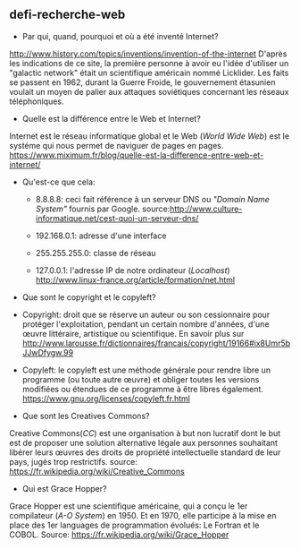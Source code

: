 ## defi-recherche-web

* Par qui, quand, pourquoi et où a été inventé Internet? 

http://www.history.com/topics/inventions/invention-of-the-internet D'après les indications de ce site, la première personne à avoir eu l'idée d'utiliser un "galactic network" était un scientifique
américain nommé Licklider. Les faits se passent en 1962, durant la Guerre Froide, le gouvernement étasunien voulait un moyen de palier aux attaques soviétiques concernant les réseaux téléphoniques.


* Quelle est la différence entre le Web et Internet?

Internet est le réseau informatique global et le Web (*World Wide Web*) est le systéme qui nous permet de naviguer de pages en pages. https://www.miximum.fr/blog/quelle-est-la-difference-entre-web-et-internet/


* Qu'est-ce que cela:

  - 8.8.8.8: ceci fait référence à un serveur DNS ou *"Domain Name System"* fournis par Google. source:http://www.culture-informatique.net/cest-quoi-un-serveur-dns/

  - 192.168.0.1: adresse d'une interface
  - 255.255.255.0: classe de réseau
  - 127.0.0.1: l'adresse IP de notre ordinateur (*Localhost*)
http://www.linux-france.org/article/formation/net.html


* Que sont le copyright et le copyleft?

 - Copyright: droit que se réserve un auteur ou son cessionnaire pour protéger l'exploitation, pendant un certain nombre d'années, d'une œuvre littéraire, artistique ou scientifique.
 En savoir plus sur http://www.larousse.fr/dictionnaires/francais/copyright/19166#ix8Umr5bJJwDfygw.99

 - Copyleft: le copyleft est une méthode générale pour rendre libre un programme (ou toute autre œuvre) et obliger toutes les versions modifiées ou étendues de ce programme à être libres également.
https://www.gnu.org/licenses/copyleft.fr.html


* Que sont les Creatives Commons?

Creative Commons(*CC*) est une organisation à but non lucratif dont le but est de proposer une solution alternative légale aux personnes souhaitant libérer leurs œuvres des droits de propriété intellectuelle standard de leur pays, jugés trop restrictifs. source: https://fr.wikipedia.org/wiki/Creative_Commons


* Qui est Grace Hopper?

Grace Hopper est une scientifique américaine, qui a conçu le 1er compilateur (*A-O System*) en 1950.
Et en 1970, elle participe à la mise en place des 1er languages de programmation évolués: Le Fortran et le COBOL. Source: https://fr.wikipedia.org/wiki/Grace_Hopper

